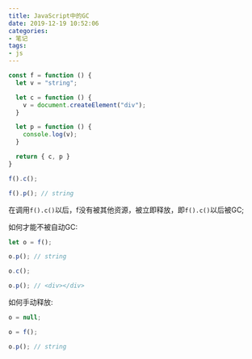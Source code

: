 ```yaml
---
title: JavaScript中的GC
date: 2019-12-19 10:52:06
categories:
- 笔记
tags:
- js
---
```



```js
const f = function () {
  let v = "string";

  let c = function () {
    v = document.createElement("div");
  }

  let p = function () {
    console.log(v);
  }

  return { c, p }
}

f().c();

f().p(); // string
```

在调用`f().c()`以后，f没有被其他资源，被立即释放，即`f().c()`以后被GC;

如何才能不被自动GC:

```js
let o = f();

o.p(); // string

o.c();

o.p(); // <div></div>
```

如何手动释放:

```js
o = null;

o = f();

o.p(); // string
```